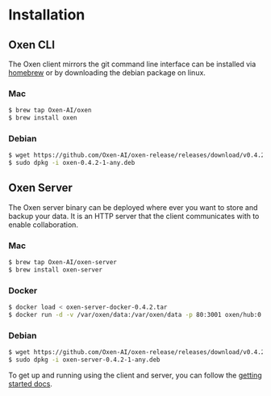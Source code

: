 # Installation

## Oxen CLI

The Oxen client mirrors the git command line interface can be installed via [homebrew](https://brew.sh/) or by downloading the debian package on linux.

### Mac

```bash
$ brew tap Oxen-AI/oxen
$ brew install oxen
```

### Debian

```bash
$ wget https://github.com/Oxen-AI/oxen-release/releases/download/v0.4.2/oxen-0.4.2-1-any.deb
$ sudo dpkg -i oxen-0.4.2-1-any.deb
```

## Oxen Server

The Oxen server binary can be deployed where ever you want to store and backup your data. It is an HTTP server that the client communicates with to enable collaboration.

### Mac

```bash
$ brew tap Oxen-AI/oxen-server
$ brew install oxen-server
```

### Docker

```bash
$ docker load < oxen-server-docker-0.4.2.tar
$ docker run -d -v /var/oxen/data:/var/oxen/data -p 80:3001 oxen/hub:0.4.2
```

### Debian

```bash
$ wget https://github.com/Oxen-AI/oxen-release/releases/download/v0.4.2/oxen-server-0.4.2-1-any.deb
$ sudo dpkg -i oxen-server-0.4.2-1-any.deb
```

To get up and running using the client and server, you can follow the [getting started docs](README.md).
